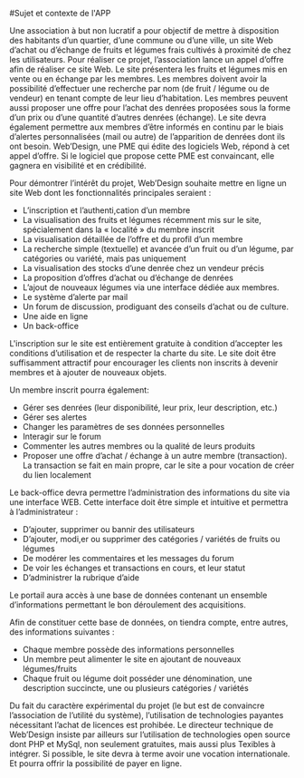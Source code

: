 #Sujet et contexte de l'APP

Une association à but non lucratif a pour objectif de mettre à disposition des habitants d’un quartier, d’une commune ou d’une ville, un site Web d’achat ou d’échange de fruits et légumes frais cultivés à proximité de chez les utilisateurs.
Pour réaliser ce projet, l’association lance un appel d’offre afin de réaliser ce site Web. Le site présentera les fruits et légumes mis en vente ou en échange par les membres. Les membres doivent avoir la possibilité d’effectuer une recherche par nom (de fruit / légume ou de vendeur) en tenant compte de leur lieu d’habitation. Les membres peuvent aussi proposer une offre pour l’achat des denrées proposées sous la forme d’un prix ou d’une quantité d’autres denrées (échange). Le site devra également permettre aux membres d’être informés en continu par le biais d’alertes personnalisées (mail ou autre) de l’apparition de denrées dont ils ont besoin.
Web’Design, une PME qui édite des logiciels Web, répond à cet appel d’offre. Si le logiciel que propose cette PME est convaincant, elle gagnera en visibilité et en crédibilité.

Pour démontrer l’intérêt du projet, Web’Design souhaite mettre en ligne un site Web dont les fonctionnalités principales seraient :
- L’inscription et l’authenti,cation d’un membre
- La visualisation des fruits et légumes récemment mis sur le site, spécialement dans la « localité » du membre inscrit
- La visualisation détaillée de l’offre et du profil d’un membre
- La recherche simple (textuelle) et avancée d’un fruit ou d’un légume, par catégories ou variété, mais pas uniquement
- La visualisation des stocks d’une denrée chez un vendeur précis
- La proposition d’offres d’achat ou d’échange de denrées
- L’ajout de nouveaux légumes via une interface dédiée aux membres.
- Le système d’alerte par mail
- Un forum de discussion, prodiguant des conseils d’achat ou de culture.
- Une aide en ligne
- Un back-office

L'inscription sur le site est entièrement gratuite à condition d’accepter les conditions d’utilisation et de respecter la charte du site. Le site doit être suffisamment attractif pour encourager les clients non inscrits à devenir membres et à ajouter de nouveaux objets.

Un membre inscrit pourra également:
- Gérer ses denrées (leur disponibilité, leur prix, leur description, etc.)
- Gérer ses alertes
- Changer les paramètres de ses données personnelles
- Interagir sur le forum
- Commenter les autres membres ou la qualité de leurs produits
- Proposer une offre d’achat / échange à un autre membre (transaction). La transaction se fait en main propre, car le site a pour vocation de créer du lien localement

Le back-office devra permettre l’administration des informations du site via une interface WEB. Cette interface doit être simple et intuitive et permettra à l’administrateur :
- D’ajouter, supprimer ou bannir des utilisateurs
- D’ajouter, modi,er ou supprimer des catégories / variétés de fruits ou légumes
- De modérer les commentaires et les messages du forum
- De voir les échanges et transactions en cours, et leur statut
- D’administrer la rubrique d’aide 

Le portail aura accès à une base de données contenant un ensemble d’informations permettant le bon déroulement des acquisitions.

Afin de constituer cette base de données, on tiendra compte, entre autres, des informations suivantes :
- Chaque membre possède des informations personnelles
- Un membre peut alimenter le site en ajoutant de nouveaux légumes/fruits
- Chaque fruit ou légume doit posséder une dénomination, une description succincte, une ou plusieurs catégories / variétés

Du fait du caractère expérimental du projet (le but est de convaincre l’association de l’utilité du système), l’utilisation de technologies payantes nécessitant l’achat de licences est prohibée. Le directeur technique de Web’Design insiste par ailleurs sur l’utilisation de technologies open source dont PHP et MySql, non seulement gratuites, mais aussi plus Texibles à intégrer.
Si possible, le site devra à terme avoir une vocation internationale. Et pourra offrir la possibilité de payer en ligne.
